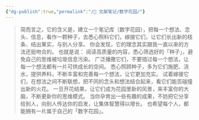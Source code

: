 ```yaml
---
{"dg-publish":true,"permalink":"/🌿 文献笔记/数字花园/"}
---
```



> 简而言之，它的含义是，建立一个笔记库（数字花园），把每一个想法、念头、信息，看作一颗种子，去悉心照料它们，嫁接它们，让它们长出新的枝条、结出果实，与别人分享。
> 你会发现，它的理念其实跟我一直以来的方法还挺吻合的。
>也就是说：
>阅读高质量的内容，悉心筛选好的「种子」，避免自己的思维被垃圾信息污染。
>广泛播撒它们，不要错过每一个想法，让每一个想法都有一片可供成长的空间。
>悉心照顾种子，多为它们施肥、浇水，提供养料，不断丰富和完善每一个想法，让它更加充实。
>试着嫁接它们，在想法之间不断联想，把不同的念头和想法结合起来，看它们能否碰撞出新的火花。
>一旦开花结果，让它们成为花园里新的风景，来丰富你的大脑，不断更新你的思维模式。
>当你孕育出一些有趣的成果，不妨把它分享给别人，向别人传达你的启发，让集体智慧得以增长。
>也希望每个人，都能拥有一片属于自己的「数字花园」。